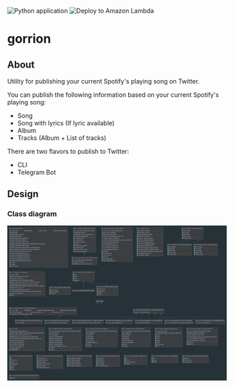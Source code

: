 ![Python application](https://github.com/juanitodread/gorrion/workflows/Python%20application/badge.svg)
![Deploy to Amazon Lambda](https://github.com/juanitodread/gorrion/workflows/Deploy%20to%20Amazon%20Lambda/badge.svg)

# gorrion
## About
Utility for publishing your current Spotify's playing song on Twitter.

You can publish the following information based on your current Spotify's playing song:
  * Song
  * Song with lyrics (If lyric available)
  * Album
  * Tracks (Album + List of tracks)
  
There are two flavors to publish to Twitter:
  * CLI
  * Telegram Bot
  
## Design
### Class diagram
![alt tag](https://raw.githubusercontent.com/juanitodread/gorrion/master/docs/img/class-diagram.png)